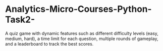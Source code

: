 # Analytics-Micro-Courses-Python-Task2-
A quiz game with dynamic features such as different difficulty levels (easy, medium, hard), a time limit for each question, multiple rounds of gameplay, and a leaderboard to track the best scores.
